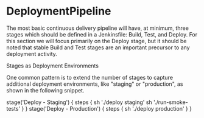 # DeploymentPipeline
  The most basic continuous delivery pipeline will have, at minimum, three stages which should be defined in a Jenkinsfile: Build, Test, and Deploy. For this section we will focus primarily on the Deploy stage, but it should be noted that stable Build and Test stages are an important precursor to any deployment activity.


Stages as Deployment Environments

One common pattern is to extend the number of stages to capture additional deployment environments, like "staging" or "production", as shown in the following snippet.

stage('Deploy - Staging') {
    steps {
        sh './deploy staging'
        sh './run-smoke-tests'
    }
}
stage('Deploy - Production') {
    steps {
        sh './deploy production'
    }
}
